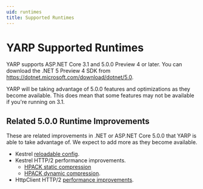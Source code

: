 ```yaml
---
uid: runtimes
title: Supported Runtimes
---
```


# YARP Supported Runtimes

YARP supports ASP.NET Core 3.1 and 5.0.0 Preview 4 or later. You can download the .NET 5 Preview 4 SDK from https://dotnet.microsoft.com/download/dotnet/5.0.

YARP will be taking advantage of 5.0.0 features and optimizations as they become available. This does mean that some features may not be available if you're running on 3.1.

## Related 5.0.0 Runtime Improvements

These are related improvements in .NET or ASP.NET Core 5.0.0 that YARP is able to take advantage of. We expect to add more as they become available.
- Kestrel [reloadable config](https://github.com/dotnet/aspnetcore/issues/19376).
- Kestrel HTTP/2 performance improvements.
  - [HPACK static compression](https://github.com/dotnet/aspnetcore/pull/20058)
  - [HPACK dynamic compression](https://github.com/dotnet/aspnetcore/pull/19521).
- HttpClient HTTP/2 [performance improvements](https://github.com/dotnet/runtime/issues/35184).
